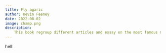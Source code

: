 ```yaml
---
title: Fly agaric
author: Kevin Feeney
date: 2022-08-02
image: champ.png
description:
    This book regroup different articles and essay on the most famous mushroom, the fly agaric. From tale, to tradition and scientifique research on this mushroom.
---
```


hell